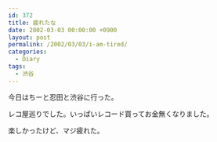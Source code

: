 ```yaml
---
id: 372
title: 疲れたな
date: 2002-03-03 00:00:00 +0900
layout: post
permalink: /2002/03/03/i-am-tired/
categories:
  - Diary
tags:
  - 渋谷
---
```

今日はちーと忍田と渋谷に行った。
  
レコ屋巡りでした。いっぱいレコード買ってお金無くなりました。
  
楽しかったけど、マジ疲れた。
